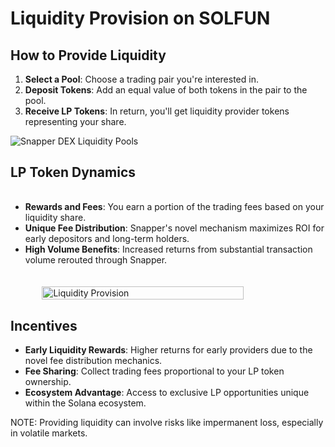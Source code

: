 # Liquidity Provision on SOLFUN

## How to Provide Liquidity

1. **Select a Pool**: Choose a trading pair you're interested in.
2. **Deposit Tokens**: Add an equal value of both tokens in the pair to the pool.
3. **Receive LP Tokens**: In return, you'll get liquidity provider tokens representing your share.

![Snapper DEX Liquidity Pools](/assets/screenshots/solfun-pools.jpg)

<style>
  .lp-container {
    display: flex;
    flex-wrap: wrap;
    gap: 20px;
    align-items: flex-start;
    margin: 20px 0;
  }
  .lp-content {
    flex: 1;
    min-width: 300px;
  }
  .lp-image {
    flex: 1;
    min-width: 250px;
  }
  .lp-image img {
    width: 80%;
    height: auto;
    display: block;
    margin: 0 auto;
  }
  @media (max-width: 768px) {
    .lp-content, .lp-image {
      flex: 100%;
    }
  }
</style>

<h2>LP Token Dynamics</h2>

<div class="lp-container">
  <div class="lp-content">
    <ul>
      <li><strong>Rewards and Fees</strong>: You earn a portion of the trading fees based on your liquidity share.</li>
      <li><strong>Unique Fee Distribution</strong>: Snapper's novel mechanism maximizes ROI for early depositors and long-term holders.</li>
      <li><strong>High Volume Benefits</strong>: Increased returns from substantial transaction volume rerouted through Snapper.</li>
    </ul>
  </div>
  <div class="lp-image">
    <img src="/assets/screenshots/solfun-lp-swap-fees.png" alt="Liquidity Provision">
  </div>
</div>

## Incentives

- **Early Liquidity Rewards**: Higher returns for early providers due to the novel fee distribution mechanics.
- **Fee Sharing**: Collect trading fees proportional to your LP token ownership.
- **Ecosystem Advantage**: Access to exclusive LP opportunities unique within the Solana ecosystem.

NOTE: Providing liquidity can involve risks like impermanent loss, especially in volatile markets.